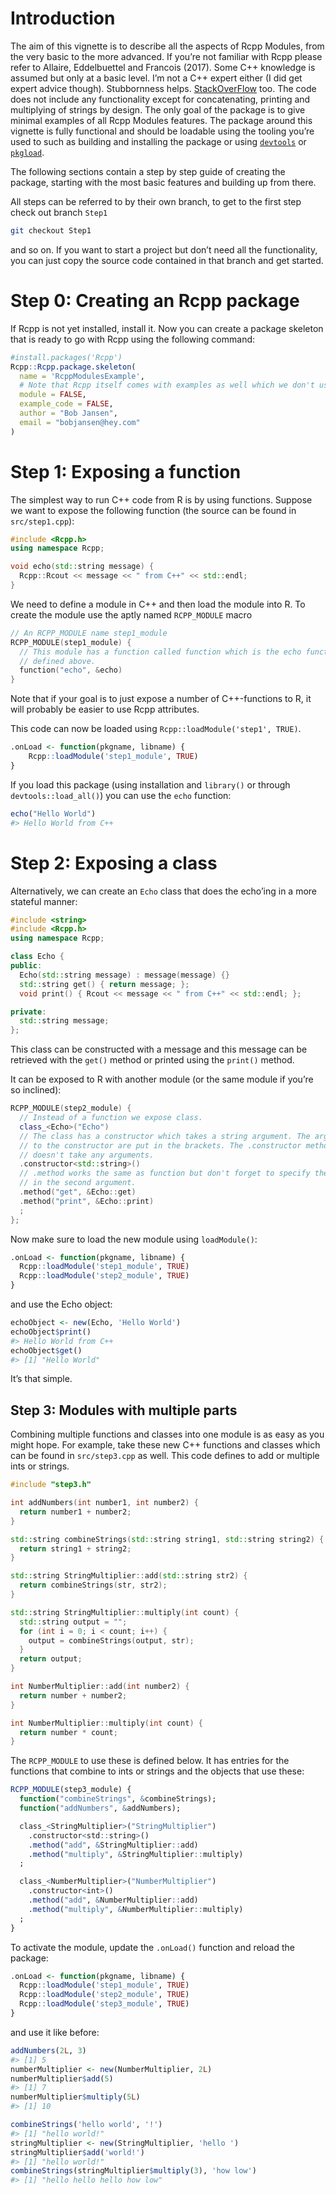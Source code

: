Introduction
============

The aim of this vignette is to describe all the aspects of Rcpp Modules,
from the very basic to the more advanced. If you’re not familiar with
Rcpp please refer to Allaire, Eddelbuettel and Francois (2017). Some C++
knowledge is assumed but only at a basic level. I’m not a C++ expert
either (I did get expert advice though). Stubbornness helps.
[StackOverFlow](https://stackoverflow.com/questions/tagged/rcpp) too.
The code does not include any functionality except for concatenating,
printing and multiplying of strings by design. The only goal of the
package is to give minimal examples of all Rcpp Modules features. The
package around this vignette is fully functional and should be loadable
using the tooling you’re used to such as building and installing the
package or using
[`devtools`](https://cran.r-project.org/web/packages/devtools/) or
[`pkgload`](https://cran.r-project.org/web/packages/pkgload/).

The following sections contain a step by step guide of creating the
package, starting with the most basic features and building up from
there.

All steps can be referred to by their own branch, to get to the first
step check out branch `Step1`

``` bash
git checkout Step1
```

and so on. If you want to start a project but don’t need all the
functionality, you can just copy the source code contained in that
branch and get started.

Step 0: Creating an Rcpp package
================================

If Rcpp is not yet installed, install it. Now you can create a package
skeleton that is ready to go with Rcpp using the following command:

``` r
#install.packages('Rcpp')
Rcpp::Rcpp.package.skeleton(
  name = 'RcppModulesExample',
  # Note that Rcpp itself comes with examples as well which we don't use.
  module = FALSE,
  example_code = FALSE,
  author = "Bob Jansen",
  email = "bobjansen@hey.com"
)
```

Step 1: Exposing a function
===========================

The simplest way to run C++ code from R is by using functions. Suppose
we want to expose the following function (the source can be found in
`src/step1.cpp`):

``` cpp
#include <Rcpp.h>
using namespace Rcpp;

void echo(std::string message) {
  Rcpp::Rcout << message << " from C++" << std::endl;
}
```

We need to define a module in C++ and then load the module into R. To
create the module use the aptly named `RCPP_MODULE` macro

``` cpp
// An RCPP_MODULE name step1_module
RCPP_MODULE(step1_module) {
  // This module has a function called function which is the echo function
  // defined above.
  function("echo", &echo)
}
```

Note that if your goal is to just expose a number of C++-functions to R,
it will probably be easier to use Rcpp attributes.

This code can now be loaded using `Rcpp::loadModule('step1', TRUE)`.

``` r
.onLoad <- function(pkgname, libname) {
    Rcpp::loadModule('step1_module', TRUE)
}
```

If you load this package (using installation and `library()` or through
`devtools::load_all()`) you can use the `echo` function:

``` r
echo("Hello World")
#> Hello World from C++
```

Step 2: Exposing a class
========================

Alternatively, we can create an `Echo` class that does the echo’ing in a
more stateful manner:

``` cpp
#include <string>
#include <Rcpp.h>
using namespace Rcpp;

class Echo {
public:
  Echo(std::string message) : message(message) {}
  std::string get() { return message; };
  void print() { Rcout << message << " from C++" << std::endl; };

private:
  std::string message;
};
```

This class can be constructed with a message and this message can be
retrieved with the `get()` method or printed using the `print()` method.

It can be exposed to R with another module (or the same module if you’re
so inclined):

``` cpp
RCPP_MODULE(step2_module) {
  // Instead of a function we expose class.
  class_<Echo>("Echo")
  // The class has a constructor which takes a string argument. The arguments
  // to the constructor are put in the brackets. The .constructor method
  // doesn't take any arguments.
  .constructor<std::string>()
  // .method works the same as function but don't forget to specify the class
  // in the second argument.
  .method("get", &Echo::get)
  .method("print", &Echo::print)
  ;
};
```

Now make sure to load the new module using `loadModule()`:

``` r
.onLoad <- function(pkgname, libname) {
  Rcpp::loadModule('step1_module', TRUE)
  Rcpp::loadModule('step2_module', TRUE)
}
```

and use the Echo object:

``` r
echoObject <- new(Echo, 'Hello World')
echoObject$print()
#> Hello World from C++
echoObject$get()
#> [1] "Hello World"
```

It’s that simple.

Step 3: Modules with multiple parts
-----------------------------------

Combining multiple functions and classes into one module is as easy as
you might hope. For example, take these new C++ functions and classes
which can be found in `src/step3.cpp` as well. This code defines to add
or multiple ints or strings.

``` cpp
#include "step3.h"

int addNumbers(int number1, int number2) {
  return number1 + number2;
}

std::string combineStrings(std::string string1, std::string string2) {
  return string1 + string2;
}

std::string StringMultiplier::add(std::string str2) {
  return combineStrings(str, str2);
}

std::string StringMultiplier::multiply(int count) {
  std::string output = "";
  for (int i = 0; i < count; i++) {
    output = combineStrings(output, str);
  }
  return output;
}

int NumberMultiplier::add(int number2) {
  return number + number2;
}

int NumberMultiplier::multiply(int count) {
  return number * count;
}
```

The `RCPP_MODULE` to use these is defined below. It has entries for the
functions that combine to ints or strings and the objects that use
these:

``` r
RCPP_MODULE(step3_module) {
  function("combineStrings", &combineStrings);
  function("addNumbers", &addNumbers);

  class_<StringMultiplier>("StringMultiplier")
    .constructor<std::string>()
    .method("add", &StringMultiplier::add)
    .method("multiply", &StringMultiplier::multiply)
  ;

  class_<NumberMultiplier>("NumberMultiplier")
    .constructor<int>()
    .method("add", &NumberMultiplier::add)
    .method("multiply", &NumberMultiplier::multiply)
  ;
}
```

To activate the module, update the `.onLoad()` function and reload the
package:

``` r
.onLoad <- function(pkgname, libname) {
  Rcpp::loadModule('step1_module', TRUE)
  Rcpp::loadModule('step2_module', TRUE)
  Rcpp::loadModule('step3_module', TRUE)
}
```

and use it like before:

``` r
addNumbers(2L, 3)
#> [1] 5
numberMultiplier <- new(NumberMultiplier, 2L)
numberMultiplier$add(5)
#> [1] 7
numberMultiplier$multiply(5L)
#> [1] 10

combineStrings('hello world', '!')
#> [1] "hello world!"
stringMultiplier <- new(StringMultiplier, 'hello ')
stringMultiplier$add('world!')
#> [1] "hello world!"
combineStrings(stringMultiplier$multiply(3), 'how low')
#> [1] "hello hello hello how low"
```
